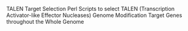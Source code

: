TALEN Target Selection
Perl Scripts to select TALEN (Transcription Activator-like Effector Nucleases) Genome Modification Target Genes throughout the Whole Genome

